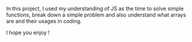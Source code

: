 In this project, I used my understanding of JS as the time to solve simple functions, break down a simple problem
and also understand what arrays are and their usages in coding. 

I hope you enjoy ! 
